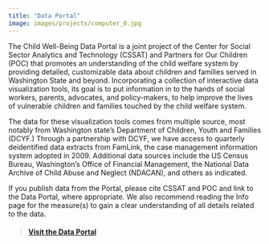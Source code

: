 ```yaml
---
title: "Data Portal"
image: images/projects/computer_0.jpg
---
```


The Child Well-Being Data Portal is a joint project of the Center for Social Sector Analytics and Technology (CSSAT) and Partners for Our Children (POC) that promotes an understanding of the child welfare system by providing detailed, customizable data about children and families served in Washington State and beyond. Incorporating a collection of interactive data visualization tools, its goal is to put information in to the hands of social workers, parents, advocates, and policy-makers, to help improve the lives of vulnerable children and families touched by the child welfare system.

The data for these visualization tools comes from multiple source, most notably from Washington state’s Department of Children, Youth and Families (DCYF.) Through a partnership with DCYF, we have access to quarterly deidentified data extracts from FamLink, the case management information system adopted in 2009. Additional data sources include the US Census Bureau, Washington’s Office of Financial Management, the National Data Archive of Child Abuse and Neglect (NDACAN), and others as indicated.

If you publish data from the Portal, please cite CSSAT and POC and link to the Data Portal, where appropriate. We also recommend reading the Info page for the measure(s) to gain a clear understanding of all details related to the data. 


> #### [Visit the Data Portal](http://pocdata.org/)
